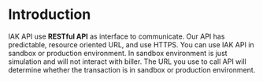 # Introduction

IAK API use **RESTful API** as interface to communicate. Our API has predictable, resource oriented URL, and use HTTPS. You can use IAK API in sandbox or production environment. In sandbox environment is just simulation and will not interact with biller. The URL you use to call API will determine whether the transaction is in sandbox or production environment. 

